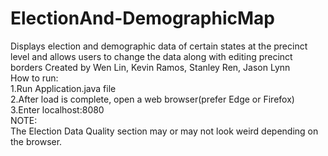 # ElectionAnd-DemographicMap
Displays election and demographic data of certain states at the precinct level and allows users to change the data along with editing precinct borders
Created by Wen Lin, Kevin Ramos, Stanley Ren, Jason Lynn<br>
How to run:<br>
1.Run Application.java file<br>
2.After load is complete, open a web browser(prefer Edge or Firefox)<br>
3.Enter localhost:8080<br>
NOTE:<br>
The Election Data Quality section may or may not look weird depending on the browser.
